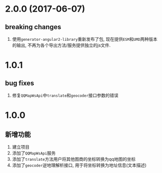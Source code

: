 ﻿# 2.0.0 (2017-06-07)

## breaking changes

1. 使用`generator-angular2-library`重新发布了包, 现在提供`ESM`和`UMD`两种版本的输出, 不再为各个导出方法/服务提供独立的js文件.

# 1.0.1

## bug fixes

1. 修复`QQMapWsApi`中`translate`和`geocoder`接口参数的错误

# 1.0.0

## 新增功能

1. 建立项目
2. 添加了`QQMapWsApi`服务
3. 添加了`translate`方法用户将其他图商的坐标转换为qq地图的坐标
4. 添加了`geocoder`逆地理解析接口, 用于将坐标转换为地址信息(文本描述)